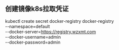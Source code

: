 ## 创建镜像k8s拉取凭证

kubectl create secret docker-registry docker-registry \
--namespace=default  \
--docker-server=https://registry.wzxmt.com \
--docker-username=admin \
--docker-password=admin
